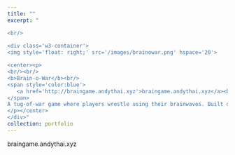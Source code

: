 ```yaml
---
title: ""
excerpt: "  

<br/>  
  
<div class='w3-container'>
<img style='float: right;' src='/images/brainowar.png' hspace='20'>

<center><p>
<br/><br/>
<b>Brain-o-War</b><br/>
<span style='color:blue'>
   <a href='http://braingame.andythai.xyz'>braingame.andythai.xyz</a><br/>
</span>
A tug-of-war game where players wrestle using their brainwaves. Built on a rendering engine made from scratch with a simple bot agent of varying difficulties and interfaces with the Neurosky MindWave headset API.<br/>
</p></center>
</div>"
collection: portfolio
---
```


braingame.andythai.xyz
